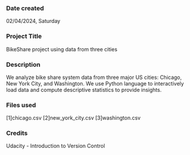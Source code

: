 ### Date created
02/04/2024, Saturday

### Project Title
BikeShare project using data from three cities 

### Description
We analyze bike share system data from three major US cities: Chicago, New York City, and Washington. We use Python language to interactively load data and compute descriptive statistics to provide insights.

### Files used
[1]chicago.csv 
[2]new_york_city.csv 
[3]washington.csv

### Credits
Udacity - Introduction to Version Control 


